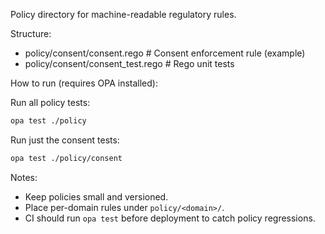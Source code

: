 Policy directory for machine-readable regulatory rules.

Structure:
- policy/consent/consent.rego         # Consent enforcement rule (example)
- policy/consent/consent_test.rego    # Rego unit tests

How to run (requires OPA installed):

Run all policy tests:

```bash
opa test ./policy
```

Run just the consent tests:

```bash
opa test ./policy/consent
```

Notes:
- Keep policies small and versioned.
- Place per-domain rules under `policy/<domain>/`.
- CI should run `opa test` before deployment to catch policy regressions.
